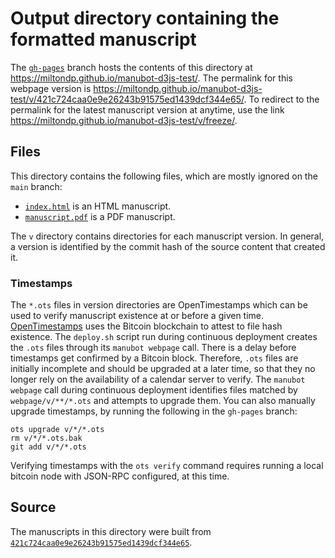 # Output directory containing the formatted manuscript

The [`gh-pages`](https://github.com/miltondp/manubot-d3js-test/tree/gh-pages) branch hosts the contents of this directory at <https://miltondp.github.io/manubot-d3js-test/>.
The permalink for this webpage version is <https://miltondp.github.io/manubot-d3js-test/v/421c724caa0e9e26243b91575ed1439dcf344e65/>.
To redirect to the permalink for the latest manuscript version at anytime, use the link <https://miltondp.github.io/manubot-d3js-test/v/freeze/>.

## Files

This directory contains the following files, which are mostly ignored on the `main` branch:

+ [`index.html`](index.html) is an HTML manuscript.
+ [`manuscript.pdf`](manuscript.pdf) is a PDF manuscript.

The `v` directory contains directories for each manuscript version.
In general, a version is identified by the commit hash of the source content that created it.

### Timestamps

The `*.ots` files in version directories are OpenTimestamps which can be used to verify manuscript existence at or before a given time.
[OpenTimestamps](https://opentimestamps.org/) uses the Bitcoin blockchain to attest to file hash existence.
The `deploy.sh` script run during continuous deployment creates the `.ots` files through its `manubot webpage` call.
There is a delay before timestamps get confirmed by a Bitcoin block.
Therefore, `.ots` files are initially incomplete and should be upgraded at a later time, so that they no longer rely on the availability of a calendar server to verify.
The `manubot webpage` call during continuous deployment identifies files matched by `webpage/v/**/*.ots` and attempts to upgrade them.
You can also manually upgrade timestamps, by running the following in the `gh-pages` branch:

```shell
ots upgrade v/*/*.ots
rm v/*/*.ots.bak
git add v/*/*.ots
```

Verifying timestamps with the `ots verify` command requires running a local bitcoin node with JSON-RPC configured, at this time.

## Source

The manuscripts in this directory were built from
[`421c724caa0e9e26243b91575ed1439dcf344e65`](https://github.com/miltondp/manubot-d3js-test/commit/421c724caa0e9e26243b91575ed1439dcf344e65).
